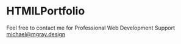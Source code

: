 # HTMlLPortfolio

Feel free to contact me for Professional Web Development Support
michael@mgray.design

